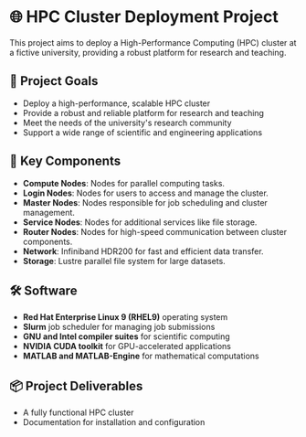 # 🌐 HPC Cluster Deployment Project

This project aims to deploy a High-Performance Computing (HPC) cluster at a fictive university, providing a robust platform for research and teaching.

## 🎯 Project Goals
- Deploy a high-performance, scalable HPC cluster
- Provide a robust and reliable platform for research and teaching
- Meet the needs of the university's research community
- Support a wide range of scientific and engineering applications

## 🔑 Key Components
- **Compute Nodes**: Nodes for parallel computing tasks.
- **Login Nodes**: Nodes for users to access and manage the cluster.
- **Master Nodes**: Nodes responsible for job scheduling and cluster management.
- **Service Nodes**: Nodes for additional services like file storage.
- **Router Nodes**: Nodes for high-speed communication between cluster components.
- **Network**: Infiniband HDR200 for fast and efficient data transfer.
- **Storage**: Lustre parallel file system for large datasets.

## 🛠️ Software
- **Red Hat Enterprise Linux 9 (RHEL9)** operating system
- **Slurm** job scheduler for managing job submissions
- **GNU and Intel compiler suites** for scientific computing
- **NVIDIA CUDA toolkit** for GPU-accelerated applications
- **MATLAB and MATLAB-Engine** for mathematical computations

## 📦 Project Deliverables
- A fully functional HPC cluster
- Documentation for installation and configuration
